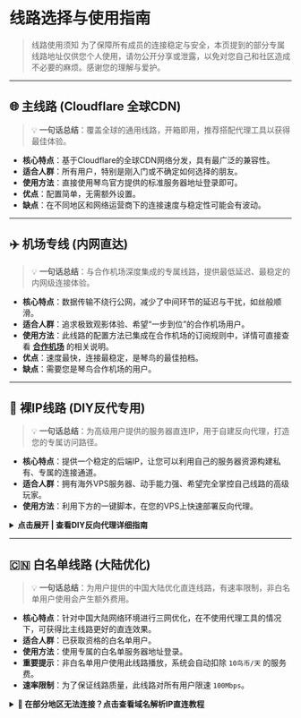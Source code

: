 # 线路选择与使用指南

> 线路使用须知
为了保障所有成员的连接稳定与安全，本页提到的部分专属线路地址仅供您个人使用，请勿公开分享或泄露，以免对您自己和社区造成不必要的麻烦。感谢您的理解与爱护。

---

## 🌐 主线路 (Cloudflare 全球CDN)

> 💡 **一句话总结**：覆盖全球的通用线路，开箱即用，推荐搭配代理工具以获得最佳体验。

* **核心特点**：基于Cloudflare的全球CDN网络分发，具有最广泛的兼容性。
* **适合人群**：所有用户，特别是刚入门或不确定如何选择的朋友。
* **使用方法**：直接使用琴鸟官方提供的标准服务器地址登录即可。
* **优点**：配置简单，无需额外设置。
* **缺点**：在不同地区和网络运营商下的连接速度与稳定性可能会有波动。

---

## ✈️ 机场专线 (内网直达)

> 💡 **一句话总结**：与合作机场深度集成的专属线路，提供最低延迟、最稳定的内网级连接体验。

* **核心特点**：数据传输不绕行公网，减少了中间环节的延迟与干扰，如丝般顺滑。
* **适合人群**：追求极致观影体验、希望“一步到位”的合作机场用户。
* **使用方法**：此线路的配置方法已集成在合作机场的订阅规则中，详情可直接查看 **[合作机场](https://dash.lyrebird.cloud)** 的相关说明。
* **优点**：速度最快，连接最稳定，是琴鸟的最佳拍档。
* **缺点**：需要您是琴鸟合作机场的用户。

---

## 🔧 裸IP线路 (DIY反代专用)

> 💡 **一句话总结**：为高级用户提供的服务器直连IP，用于自建反向代理，打造您的专属访问路径。

* **核心特点**：提供一个稳定的后端IP，让您可以利用自己的服务器资源构建私有、专属的连接通道。
* **适合人群**：拥有海外VPS服务器、动手能力强、希望完全掌控自己线路的高级玩家。
* **使用方法**：利用下方的一键脚本，在您的VPS上快速部署反向代理。

<details>
<summary><strong>点击展开 | 查看DIY反向代理详细指南</strong></summary>

---
##### **您需要准备什么？**

1.  一台位于海外的**VPS服务器** (推荐使用 `Debian 11` 或 `Ubuntu 22.04` 以上的系统)。
2.  一个您自己拥有的**域名**。
3.  向琴鸟管理员获取服务器的**裸IP线路地址**。

##### **一键反代脚本使用指南**

> ⚠️ **警告**：此操作需要您具备基础的SSH和服务器操作知识。请确保您知道自己在做什么。

1.  **登录您的VPS**
    * 通过SSH工具（如 `Xshell`, `Termius` 等）登录到您的海外服务器。

2.  **执行一键脚本**
    * 复制以下整行命令，粘贴到您的服务器命令行中，然后按下回车。（大多数终端和GitHub页面都会在此代码块右上角提供一个复制按钮）
    > **👉 一键执行命令：**
    ```bash
    sudo bash -c "$(curl -fsSL [https://raw.githubusercontent.com/kuefone/forwardlyrebirdemby/main/fdlyrebird.sh](https://raw.githubusercontent.com/kuefone/forwardlyrebirdemby/main/fdlyrebird.sh))"
    ```

3.  **按照提示操作**
    * 脚本执行后，会自动引导您输入**您自己的域名**和**琴鸟的裸IP地址**，随后将全自动完成部署。

4.  **完成与使用**
    * 结束后，您就可以通过 `https://您的域名` 来高速访问Emby了。

---
</details>

---

## 🇨🇳 白名单线路 (大陆优化)

> 💡 **一句话总结**：为用户提供的中国大陆优化直连线路，有速率限制，非白名单用户使用会产生额外费用。

* **核心特点**：针对中国大陆网络环境进行三网优化，在不使用代理工具的情况下，可获得比主线路更好的直连效果。
* **适合人群**：已获取资格的白名单用户。
* **使用方法**：使用专属的白名单服务器地址登录。
* **重要提示**：非白名单用户使用此线路播放，系统会自动扣除 `10鸟币/天` 的服务费。
* **速率限制**：为了保证线路质量，此线路对所有用户限速 `100Mbps`。

<details>
<summary><strong>🤔 在部分地区无法连接？点击查看域名解析IP直连教程</strong></summary>

---
部分地区（如江苏等）的网络环境可能存在“墙中墙”，直接屏蔽了未备案的域名。别担心，您可以通过手动解析IP的方式绕过这个限制。

1.  **获取IP地址**
    * 打开DNS查询网站，例如 [**站长工具DNS查询**](https://tool.chinaz.com/dns/)。
    * 在输入框中，输入**白名单线路的域名**，点击“检测”。
    * 在检测结果中，复制任意一个解析出的IP地址。
    ![DNS解析](https://raw.githubusercontent.com/kuefone/wiki/main/docs/images/whitelinedns.png)
    ![IP解析](https://raw.githubusercontent.com/kuefone/wiki/main/docs/images/whitelineip.png)

2.  **修改客户端配置**
    * 在您的Emby客户端中，将服务器地址栏中的**域名部分**，替换为您刚刚复制的**IP地址**即可，**端口号保持不变**。

:::warning IP地址会变动
请注意，这个解析出的IP地址大约每周会变动一次。当您发现无法连接时，只需重复上述步骤，获取最新的IP地址即可。这是墙中墙地区的劣势。同时白名单线路没有CDN等保护，解析出的IP请勿泄露，爱护脆弱的优化线路。
:::
---
</details>
